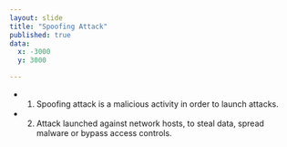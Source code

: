 ```yaml
---
layout: slide
title: "Spoofing Attack"
published: true
data:
  x: -3000
  y: 3000

---
```


+ 1. Spoofing attack is a malicious activity in order to launch attacks. 

+ 2. Attack launched against network hosts, to steal data, spread malware or bypass access controls.
